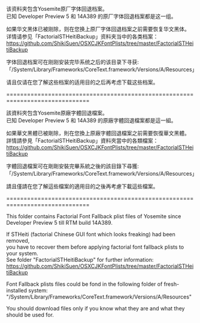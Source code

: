 该资料夹包含Yosemite原厂字体回退档案。<br>
已知 Developer Preview 5 和 14A389 的原厂字体回退档案都是这一组。<br>

如果华文黑体已被刚除，则在您换上原厂字体回退档案之前需要恢复华文黑体。<br>
详情请参见「FactorialSTHeitiBackup」资料夹当中的各类档案：<br>
https://github.com/ShikiSuen/OSXCJKFontPlists/tree/master/FactorialSTHeitiBackup<br>

字体回退档案可在刚刚安装完毕系统之后的该目录下寻获:<br>
「/System/Library/Frameworks/CoreText.framework/Versions/A/Resources」<br>

请且仅请在您了解这些档案的适用目的之后再考虑下载这些档案。<br>

==============================================================================<br>

該資料夾包含Yosemite原廠字體回退檔案。<br>
已知 Developer Preview 5 和 14A389 的原廠字體回退檔案都是這一組。<br>

如果華文黑體已被剛除，則在您換上原廠字體回退檔案之前需要恢復華文黑體。<br>
詳情請參見「FactorialSTHeitiBackup」資料夾當中的各類檔案：<br>
https://github.com/ShikiSuen/OSXCJKFontPlists/tree/master/FactorialSTHeitiBackup<br>

字體回退檔案可在剛剛安裝完畢系統之後的該目錄下尋獲:<br>
「/System/Library/Frameworks/CoreText.framework/Versions/A/Resources」<br>

請且僅請在您了解這些檔案的適用目的之後再考慮下載這些檔案。<br>

==============================================================================<br>

This folder contains Factorial Font Fallback plist files of Yosemite since Developer Preview 5 till RTM build 14A389.<br>

If STHeiti (factorial Chinese GUI font which looks freaking) had been removed,<br>
you have to recover them before applying factorial font fallback plists to your system.<br>
See folder "FactorialSTHeitiBackup" for further information:<br>
https://github.com/ShikiSuen/OSXCJKFontPlists/tree/master/FactorialSTHeitiBackup<br>

Font Fallback plists files could be fond in the following folder of fresh-installed system:<br>
"/System/Library/Frameworks/CoreText.framework/Versions/A/Resources"<br>

You should download files only if you know what they are and what they should be used for.<br>